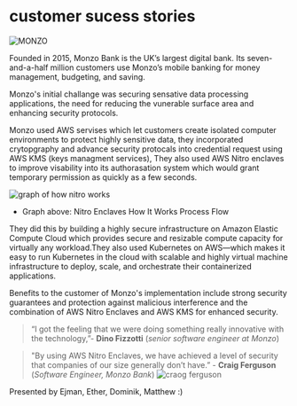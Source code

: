 # customer sucess stories

![MONZO](https://imgs.search.brave.com/hS2lejWOIR8AT6EFCbMOeATwlo__9DJlr6FpuwDjyNM/rs:fit:860:0:0/g:ce/aHR0cHM6Ly93d3cu/ZmluZGVyLmNvbS9u/aWNoZS1idWlsZGVy/LzY0ZDM4M2E3MjQ1/ZmEucG5n)

Founded in 2015, Monzo Bank is the UK’s largest digital bank. Its seven-and-a-half million customers use Monzo’s mobile banking for money management, budgeting, and saving.

<p> Monzo's initial challange was securing sensative data processing applications, the need for reducing the vunerable surface area and enhancing security protocols.

<p> Monzo used AWS servises which let customers create isolated computer environments to protect highly sensitive data, they incorporated crytopgraphy and advance security protocals into credential request using AWS KMS (keys managment services), They also used AWS Nitro enclaves to improve visability into its authorasation system which would grant temporary permission as quickly as a few seconds.

![graph of how nitro works](https://d1.awsstatic.com/diagrams/product-page-diagram_Nitro-Enclaves_How-it-Works%402x.1009e144de05c61a36104ac751e0e68d5d60f477.png)
- Graph above: Nitro Enclaves How It Works Process Flow


<p> They did this by building a highly secure infrastructure on Amazon Elastic Compute Cloud which provides secure and resizable compute capacity for virtually any workload.They also used Kubernetes on AWS—which makes it easy to run Kubernetes in the cloud with scalable and highly virtual machine infrastructure to deploy, scale, and orchestrate their containerized applications.

<p> Benefits  to the customer of Monzo's implementation include strong security guarantees and protection against malicious interference and the combination of AWS Nitro Enclaves and AWS KMS for enhanced security.

> “I got the feeling that we were doing something really innovative with the technology,”- **Dino Fizzotti** (_senior software engineer at Monzo_) 



> "By using AWS Nitro Enclaves, we have achieved a level of security that companies of our size generally don’t have.” -
**Craig Ferguson** (_Software Engineer, Monzo Bank_)
![craog ferguson](https://media.licdn.com/dms/image/C5603AQG15RRAyDzbdA/profile-displayphoto-shrink_200_200/0/1634046014045?e=2147483647&v=beta&t=Ajr6Ts4TLo-b5Q_WA7X1Q_fr8BjQoAIx4dHQzc_opo0)

Presented by Ejman, Ether, Dominik, Matthew :)
